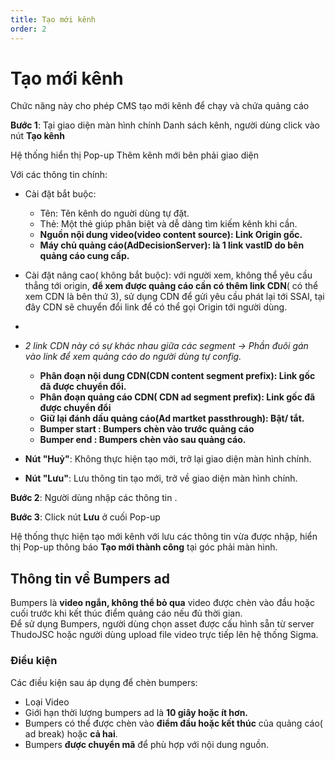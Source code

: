 ```yaml
---
title: Tạo mới kênh
order: 2
---
```


# Tạo mới kênh
Chức năng này cho phép CMS tạo mới kênh để chạy và chứa quảng cáo

 **Bước 1**: Tại giao diện màn hình chính Danh sách kênh, người dùng click vào nút **Tạo kênh**

Hệ thống hiển thị Pop-up Thêm kênh mới bên phải giao diện ![]()

 Với các thông tin chính:
 * Cài đặt bắt buộc:
    * Tên: Tên kênh do nguời dùng tự đặt.
    * Thẻ: Một thẻ giúp phân biệt và dễ dàng tìm kiếm kênh khi cần.
    * **Nguồn nội dung video(video content source): Link Origin gốc.**
    * **Máy chủ quảng cáo(AdDecisionServer): là 1 link vastID do bên quảng cáo cung cấp.**
* Cài đặt nâng cao( không bắt buộc): với người xem, không thể yêu cầu thẳng tới origin, **để xem được quảng cáo cần có thêm link CDN**( có thể xem CDN là bên thứ 3), sử dụng CDN để gửi yêu cầu phát lại tới SSAI, tại đây CDN sẽ chuyển đổi link để có thể gọi Origin tới người dùng.
*
* *2 link CDN này có sự khác nhau giữa các segment → Phần đuôi gán vào link để xem quảng cáo do người dùng tự config.*

    * **Phân đoạn nội dung CDN(CDN content segment prefix): Link gốc đã được chuyển đổi.**
    * **Phân đoạn quảng cáo CDN( CDN ad segment prefix): Link gốc đã được chuyển đổi**
    * **Giữ lại đánh dấu quảng cáo(Ad martket passthrough): Bật/ tắt.**
    * **Bumper start : Bumpers chèn vào trước quảng cáo**
    * **Bumper end : Bumpers chèn vào sau quảng cáo.**
* **Nút "Huỷ"**: Không thực hiện tạo mới, trở lại giao diện màn hình chính.
* **Nút "Lưu"**: Lưu thông tin tạo mới, trở về giao diện màn hình chính.

**Bước 2**: Người dùng nhập các thông tin .

**Bước 3**:  Click nút **Lưu** ở cuối Pop-up

Hệ thống thực hiện tạo mới kênh với lưu các thông tin vừa được nhập, hiển thị Pop-up thông báo **Tạo mới thành công** tại góc phải màn hình.
## Thông tin về Bumpers ad
Bumpers là **video ngắn, không thể bỏ qua** video được chèn vào đầu hoặc cuối trước khi kết thúc điểm quảng cáo nếu đủ thời gian. <br> Để sử dụng Bumpers, người dùng chọn asset được cấu hình sẵn từ server ThudoJSC hoặc người dùng upload file video trực tiếp lên hệ thống Sigma.
### Điều kiện
Các điều kiện sau áp dụng để chèn bumpers:
* Loại Video
* Giới hạn thời lượng bumpers ad là **10 giây hoặc ít hơn.**
* Bumpers có thể được chèn vào **điểm đầu hoặc kết thúc** của quảng cáo( ad break) hoặc **cả hai**.
* Bumpers **được chuyển mã** để phù hợp với nội dung nguồn.
